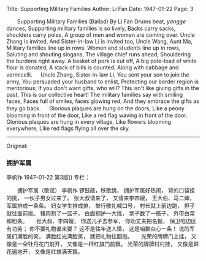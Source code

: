 Title: Supporting Military Families
Author: Li Fan
Date: 1947-01-22
Page: 3

　　Supporting Military Families (Ballad)
    By Li Fan
    Drums beat, *yangge* dances,
    Supporting military families is so lively,
    Backs carry sacks, shoulders carry poles,
    A group of men and women are coming over.
    Uncle Zhang is invited,
    And Sister-in-law Li is invited too,
    Uncle Wang, Aunt Ma,
    Military families line up in rows.
    Women and students line up in rows,
    Saluting and shouting slogans,
    The village chief runs ahead,
    Shouldering the burdens right away.
    A basket of pork is cut off,
    A big pole-load of white flour is donated,
    A stack of bills is counted,
    Along with cabbage and vermicelli.
　
    Uncle Zhang, Sister-in-law Li,
    You sent your son to join the army,
    You persuaded your husband to enlist,
    Protecting our border region is meritorious;
    If you don't want gifts, who will?
    This isn't like giving gifts in the past,
    This is our collective heart!
    The military families say with smiling faces,
    Faces full of smiles, faces glowing red,
    And they embrace the gifts as they go back.
　
    Glorious plaques are hung on the doors,
    Like a peony blooming in front of the door,
    Like a red flag waving in front of the door.
    Glorious plaques are hung in every village,
    Like flowers blooming everywhere,
    Like red flags flying all over the sky.



<hr /> 

Original: 


### 拥护军属
李帆作
1947-01-22
第3版()
专栏：

　　拥护军属（歌谣）
    李帆作
    锣鼓敲，秧歌跳，
    拥护军属好热闹，
    背的口袋担的挑，
    一伙子男女过来了。
    张大叔请来了，
    又请来李四嫂，
    王大伯、马二婶，
    军属排成一条条。
    妇女学生排成排，
    举行敬礼喊口号，
    村长就上前边跑，
    担子就往面前挑。
    猪肉割了一篮子，
    白面拥护一大挑，
    票子数了一搭子，
    外带白菜和粉条。
　
    张大叔、李四嫂，
    你送儿子去参军，
    你劝丈夫把名报，
    保卫咱边区有功劳；
    你不要礼物谁来要？
    这不是往年送人情，
    这是咱群众心一条！
    说的军属们满脸的笑，
    满脸红光满脸笑，
    就把礼物往回抱。
　
    光荣的牌牌门上挂，
    又像是一朵牡丹花门前开，
    又像是一杆红旗门前飘。
    光荣的牌牌村村挂，
    又像是鲜花遍地开，
    又像是红旗满天飘。
